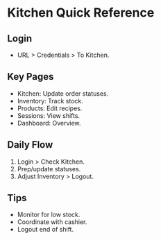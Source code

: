 # Kitchen Quick Reference

## Login
- URL > Credentials > To Kitchen.

## Key Pages
- Kitchen: Update order statuses.
- Inventory: Track stock.
- Products: Edit recipes.
- Sessions: View shifts.
- Dashboard: Overview.

## Daily Flow
1. Login > Check Kitchen.
2. Prep/update statuses.
3. Adjust Inventory > Logout.

## Tips
- Monitor for low stock.
- Coordinate with cashier.
- Logout end of shift.
